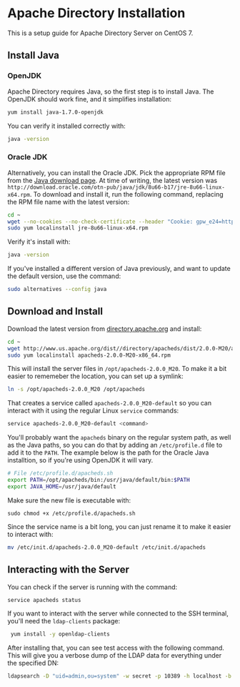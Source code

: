 # Apache Directory Installation

This is a setup guide for Apache Directory Server on CentOS 7.

## Install Java

### OpenJDK

Apache Directory requires Java, so the first step is to install Java. The OpenJDK should work
fine, and it simplifies installation:

```bash
yum install java-1.7.0-openjdk
```

You can verify it installed correctly with:

```bash
java -version
```

### Oracle JDK

Alternatively, you can install the Oracle JDK. Pick the appropriate RPM file from
the [Java download page](http://www.oracle.com/technetwork/java/javase/downloads/jre8-downloads-2133155.html).
At time of writing, the latest version was `http://download.oracle.com/otn-pub/java/jdk/8u66-b17/jre-8u66-linux-x64.rpm`. To download and install
it, run the following command, replacing the RPM file name with the latest version:

```bash
cd ~
wget --no-cookies --no-check-certificate --header "Cookie: gpw_e24=http%3A%2F%2Fwww.oracle.com%2F; oraclelicense=accept-securebackup-cookie"  "http://download.oracle.com/otn-pub/java/jdk/8u66-b17/jre-8u66-linux-x64.rpm"
sudo yum localinstall jre-8u66-linux-x64.rpm
```

Verify it's install with:

```bash
java -version
```

If you've installed a different version of Java previously, and want to update the 
default version, use the command:

```bash
sudo alternatives --config java
```

## Download and Install

Download the latest version from
[directory.apache.org](http://directory.apache.org/apacheds/download/download-linux-rpm.html) and install:

```bash
cd ~
wget http://www.us.apache.org/dist//directory/apacheds/dist/2.0.0-M20/apacheds-2.0.0-M20-x86_64.rpm
sudo yum localinstall apacheds-2.0.0-M20-x86_64.rpm
```

This will install the server files in `/opt/apacheds-2.0.0_M20`. To make it a bit
easier to rememeber the location, you can set up a symlink:

```bash
ln -s /opt/apacheds-2.0.0_M20 /opt/apacheds
```

That creates a service called `apacheds-2.0.0_M20-default` so you can 
interact with it using the regular Linux `service` commands:

```bash
service apacheds-2.0.0_M20-default <command>
```

You'll probably want the `apacheds` binary on the regular system path,
as well as the Java paths, so you can do that by adding an `/etc/profile.d` 
file to add it to the `PATH`. The example below is the path for the Oracle
Java installtion, so if you're using OpenJDK it will vary.

```bash
# File /etc/profile.d/apacheds.sh
export PATH=/opt/apacheds/bin:/usr/java/default/bin:$PATH
export JAVA_HOME=/usr/java/default
```

Make sure the new file is executable with:

```
sudo chmod +x /etc/profile.d/apacheds.sh
```

Since the service name is a bit long, you can just 
rename it to make it easier to interact with:

```bash
mv /etc/init.d/apacheds-2.0.0_M20-default /etc/init.d/apacheds
```

## Interacting with the Server

You can check if the server is running with the command:

```bash
service apacheds status
```

If you want to interact with the server while connected to the
SSH terminal, you'll need the `ldap-clients` package:

```bash
 yum install -y openldap-clients
```

After installing that, you can see test access with the following
command. This will give you a verbose dump of the LDAP data for everything 
under the specified DN:

```bash
ldapsearch -D "uid=admin,ou=system" -w secret -p 10389 -h localhost -b "ou=system"
```
